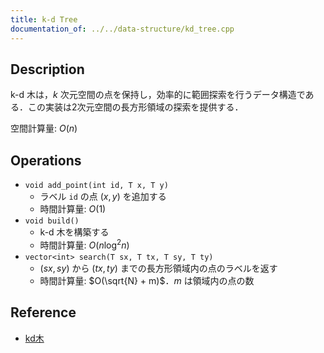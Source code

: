 ```yaml
---
title: k-d Tree
documentation_of: ../../data-structure/kd_tree.cpp
---
```


## Description

k-d 木は，$k$ 次元空間の点を保持し，効率的に範囲探索を行うデータ構造である．この実装は2次元空間の長方形領域の探索を提供する．

空間計算量: $O(n)$

## Operations

- `void add_point(int id, T x, T y)`
    - ラベル `id` の点 $(x, y)$ を追加する
    - 時間計算量: $O(1)$
- `void build()`
    - k-d 木を構築する
    - 時間計算量: $O(n\log^2 n)$
- `vector<int> search(T sx, T tx, T sy, T ty)`
    -  $(sx, sy)$ から $(tx, ty)$ までの長方形領域内の点のラベルを返す
    - 時間計算量: $O(\sqrt{N} + m)$．$m$ は領域内の点の数

## Reference

- [kd木](https://ja.wikipedia.org/wiki/Kd%E6%9C%A8)